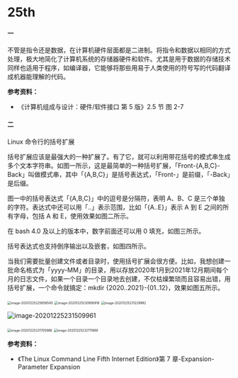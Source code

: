 # 25th
#### 一

不管是指令还是数据，在计算机硬件层面都是二进制。将指令和数据以相同的方式处理，极大地简化了计算机系统的存储器硬件和软件。尤其是用于数据的存储技术同样也适用于程序，如编译器，它能够将那些用易于人类使用的符号写的代码翻译成机器能理解的代码。

**参考资料：**

- 《计算机组成与设计：硬件/软件接口 第 5 版》2.5 节 图 2-7

#### 二

Linux 命令行的括号扩展

括号扩展应该是最强大的一种扩展了。有了它，就可以利用带花括号的模式串生成多个文本字符串。如图一所示，这是最简单的一种括号扩展，「Front-{A,B,C}-Back」叫做模式串，其中「{A,B,C}」是括号表达式，「Front-」是前缀，「-Back」是后缀。

图一中的括号表达式「{A,B,C}」中的逗号是分隔符，表明 A、B、C 是三个单独的字符。表达式中还可以用「..」表示范围，比如「{A..E}」表示 A 到 E 之间的所有字母，包括 A 和 E，使用效果如图二所示。

在 bash 4.0 及以上的版本中，数字前面还可以用 0 填充，如图三所示。

括号表达式也支持倒序输出以及嵌套，如图四所示。

当我们需要批量创建文件或者目录时，使用括号扩展会很方便。比如，我想创建一批命名格式为「yyyy-MM」的目录，用以存放2020年1月到2021年12月期间每个月的日志文件，如果一个目录一个目录地去创建，不仅枯燥繁琐而且容易出错，用括号扩展，一个命令就搞定：mkdir {2020..2021}-{01..12}，效果如图五所示。

<img src="https://tva1.sinaimg.cn/large/008eGmZEly1gnbbh4laz8j30jg026jrt.jpg" alt="image-20201225225656545" style="zoom:50%;" />

<img src="image-20201225230956918.png" alt="image-20201225230956918" style="zoom:50%;" />

<img src="https://tva1.sinaimg.cn/large/008eGmZEly1gnbbh0uqapj30r2046dgu.jpg" alt="image-20201225231229992" style="zoom:50%;" />

![image-20201225231509961](image-20201225231509961.png)

<img src="https://tva1.sinaimg.cn/large/008eGmZEly1gnbbgtbg13j30na06gq3z.jpg" alt="image-20201225231705986" style="zoom:50%;" />

<img src="https://tva1.sinaimg.cn/large/008eGmZEly1gnbbh3phyfj31c2048abm.jpg" alt="image-20201225232711889" style="zoom:50%;" />

**参考资料：**

- 《The Linux Command Line Fifth Internet Edition》第 7 章-Expansion-Parameter Expansion

